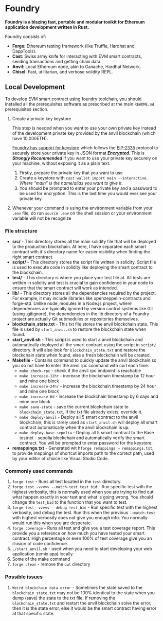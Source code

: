 # Foundry

**Foundry is a blazing fast, portable and modular toolkit for Ethereum application development written in Rust.**

Foundry consists of:

- **Forge**: Ethereum testing framework (like Truffle, Hardhat and DappTools).
- **Cast**: Swiss army knife for interacting with EVM smart contracts, sending transactions and getting chain data.
- **Anvil**: Local Ethereum node, akin to Ganache, Hardhat Network.
- **Chisel**: Fast, utilitarian, and verbose solidity REPL.

## Local Development

To develop EVM smart contract using foundry toolchain, you should installed all the prerequisites software as prescribed at the main `README.md` prerequisites section.

1. Create a private key keystore

   This step is needed when you want to use your own private key instead of the development private key provided by the anvil blockchain (which have 10,000ETH).

   [Foundry has support for keystore](https://book.getfoundry.sh/reference/cast/cast-wallet-import) which follows the [EIP-2335](https://eips.ethereum.org/EIPS/eip-2335) protocol to securely store your private key in JSON format **_Encrypted_**. This is **_Strongly Recommended_** if you want to use your private key securely on your machine, without exposing it as a plain text.

   1. Firstly, prepare the private key that you want to use
   2. Create a keystore with `cast wallet import main --interactive`. _Where "main" is the name/alias you want to give it_.
   3. You should be prompted to enter your private key and a password to be used for encryption. This is the last time you would ever see your private key.

2. Whenever your command is using the environment variable from your `.env` file, do run `source .env` on the shell session or your environment variable will not be recognize

### File structure

- **src/** - This directory stores all the main solidity file that will be deployed to the production blockchain. At here, I have separated each smart contract with it's directory name for easier visibility when finding the right smart contract.
- **script/** - This directory stores the script file written in solidity. Script file is used to execute code in solidity like deploying the smart contract to the blockchain.
- **test/** - This directory is where you place your test file at. All tests are written in solidity and test is crucial to gain confidence in your code to ensure that the smart contract will work as intended.
- **lib/** - This directory stores all the dependencies required by the project. For example, it may include libraries like openzeppelin-contracts and forge-std. Unlike node_modules in a Node.js project, where dependencies are typically ignored by version control systems like Git (using .gitignore), the dependencies in the lib directory of a Foundry project are actually Git submodules or repositories themselves.
- **blockchain_state.txt** - This txt file stores the anvil blockchain state. This file is used by `start_anvil.sh` to restore the blockchain state when found.
- **start_anvil.sh** - This script is used to start a anvil blockchain and automatically deployed all the smart contract using the script in `script/` directory. It will also look for `blockchain_state.txt` and restore the blockchain state when found, else a fresh blockchain will be created.
- **Makefile** - Contains command to quickly update the anvil blockchain so you do not have to enter the anvil rpc command with curl each time.
  - `make check-rpc` - check if the anvil rpc endpoint is reachable
  - `make increase-12hr` - increase the blockchain timestamp by 12 hour and mine one block
  - `make increase-24hr` - increase the blockchain timestamp by 24 hour and mine one block
  - `make increase-6d` - increase the blockchain timestamp by 6 days and mine one block
  - `make save-state` - save the current blockchain state to `blockchain_state.txt`, if the txt file already exists, override it.
  - `make deploy-anvil` - Deploy all 5 smart contract to the anvil blockchain, this is rarely used as `start_anvil.sh` will deploy all smart contract automatically when the anvil blockchain is up.
  - `make deploy-base-sepolia` - Deploy all 5 smart contract to the Base testnet - sepolia blockchain and automatically verify the smart contract. You will be prompted to enter password for the keystore.
- **remappings.txt** - Generated wit h`forge remappings > remappings.txt`, to provide mappings of shortcut imports path to the correct path, used by your editor of choice like Visual Studio Code.

### Commonly used commands

1. `forge test` - Runs all test located in the `test` directory.
2. `forge test -vvvvv --match-test test_bid` - Run specific test with the highest verbosity, this is normally used when you are trying to find out what happen exactly in your test and what is going wrong. You should change the `test_bid` to the function that you want to test.
3. `forge test -vvvvv --debug test_bid` - Run specific test with the highest verbosity, and debug the test. Run this when the previous `--match-test` with highest verbosity does not give you enough info. You normally would run this when you are desperate.
4. `forge coverage` - Runs all test and give you a test coverage report. This provide you a reference on how much you have tested your smart contract. High percentage or even 100% of test coverage give you an illusion of code confidence.
5. `./start_anvil.sh` - used when you need to start developing your web application (remix app) locally.
6. Some of the make command
7. `forge clean` - remove the `out` directory

### Possible issues

1. `Weird blockchain data error` - Sometimes the state saved to the `blockchain_state.txt` may not be 100% identical to the state when you dump (save) the state to the txt file. If removing the `blockchain_state.txt` and restart the anvil blockchain solve the error, then it is the state error, else it would be the smart contract having error at that specific state.

